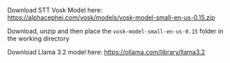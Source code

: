 Download STT Vosk Model here: https://alphacephei.com/vosk/models/vosk-model-small-en-us-0.15.zip

Download, unzip and then place the `vosk-model-small-en-us-0.15` folder in the working directory


Download Llama 3.2 model here: https://ollama.com/library/llama3.2
